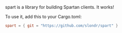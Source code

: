 spart is a library for building Spartan clients. It works!

To use it, add this to your Cargo.toml:
```toml
spart = { git = "https://github.com/slondr/spart" }
```

